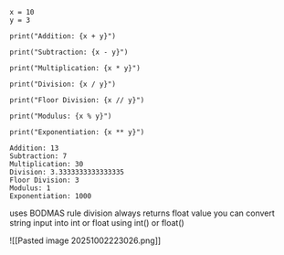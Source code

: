 

```
x = 10
y = 3

print("Addition: {x + y}")

print("Subtraction: {x - y}")

print("Multiplication: {x * y}")

print("Division: {x / y}")

print("Floor Division: {x // y}")

print("Modulus: {x % y}")

print("Exponentiation: {x ** y}")
```

```
Addition: 13
Subtraction: 7
Multiplication: 30
Division: 3.3333333333333335
Floor Division: 3
Modulus: 1
Exponentiation: 1000
```

uses BODMAS rule
division always returns float value
you can convert string input into int or float using int() or float()

![[Pasted image 20251002223026.png]]
